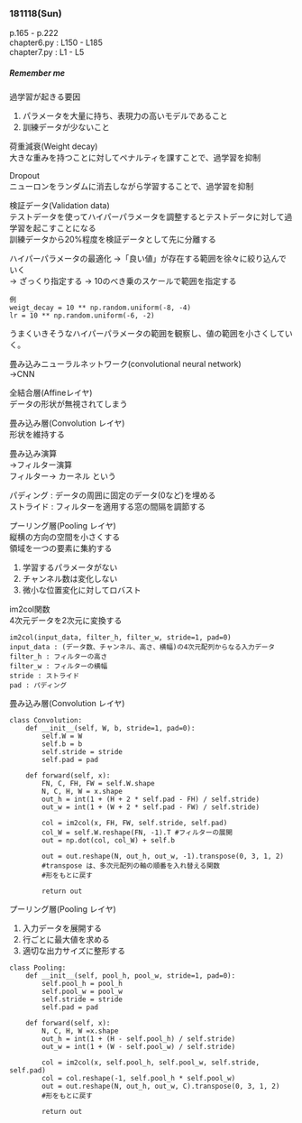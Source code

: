 ### 181118(Sun)  
p.165 - p.222  
chapter6.py : L150 - L185  
chapter7.py : L1 - L5
##### *Remember me*

過学習が起きる要因  
1. パラメータを大量に持ち、表現力の高いモデルであること
2. 訓練データが少ないこと

荷重減衰(Weight decay)  
大きな重みを持つことに対してペナルティを課すことで、過学習を抑制

Dropout  
ニューロンをランダムに消去しながら学習することで、過学習を抑制

検証データ(Validation data)  
テストデータを使ってハイパーパラメータを調整するとテストデータに対して過学習を起こすことになる  
訓練データから20%程度を検証データとして先に分離する

ハイパーパラメータの最適化
->「良い値」が存在する範囲を徐々に絞り込んでいく  
-> ざっくり指定する
-> 10のべき乗のスケールで範囲を指定する
```
例
weigt_decay = 10 ** np.random.uniform(-8, -4)
lr = 10 ** np.random.uniform(-6, -2)
```
うまくいきそうなハイパーパラメータの範囲を観察し、値の範囲を小さくしていく。


畳み込みニューラルネットワーク(convolutional neural network)  
->CNN

全結合層(Affineレイヤ)  
データの形状が無視されてしまう

畳み込み層(Convolution レイヤ)  
形状を維持する

畳み込み演算  
->フィルター演算  
フィルター-> カーネル という

パディング : データの周囲に固定のデータ(0など)を埋める  
ストライド : フィルターを適用する窓の間隔を調節する


プーリング層(Pooling レイヤ)  
縦横の方向の空間を小さくする  
領域を一つの要素に集約する
1. 学習するパラメータがない
2. チャンネル数は変化しない
3. 微小な位置変化に対してロバスト


im2col関数  
4次元データを2次元に変換する
```
im2col(input_data, filter_h, filter_w, stride=1, pad=0)
input_data : (データ数、チャンネル、高さ、横幅)の4次元配列からなる入力データ
filter_h : フィルターの高さ
filter_w : フィルターの横幅
stride : ストライド
pad : パディング
```

畳み込み層(Convolution レイヤ)  
```
class Convolution:
    def __init__(self, W, b, stride=1, pad=0):
        self.W = W
        self.b = b
        self.stride = stride
        self.pad = pad

    def forward(self, x):
        FN, C, FH, FW = self.W.shape
        N, C, H, W = x.shape
        out_h = int(1 + (H + 2 * self.pad - FH) / self.stride)
        out_w = int(1 + (W + 2 * self.pad - FW) / self.stride)

        col = im2col(x, FH, FW, self.stride, self.pad)
        col_W = self.W.reshape(FN, -1).T #フィルターの展開
        out = np.dot(col, col_W) + self.b

        out = out.reshape(N, out_h, out_w, -1).transpose(0, 3, 1, 2)
        #transpose は、多次元配列の軸の順番を入れ替える関数
        #形をもとに戻す

        return out

```
プーリング層(Pooling レイヤ)  
1. 入力データを展開する
2. 行ごとに最大値を求める
3. 適切な出力サイズに整形する  

```
class Pooling:
    def __init__(self, pool_h, pool_w, stride=1, pad=0):
        self.pool_h = pool_h
        self.pool_w = pool_w
        self.stride = stride
        self.pad = pad

    def forward(self, x):
        N, C, H, W =x.shape
        out_h = int(1 + (H - self.pool_h) / self.stride)
        out_w = int(1 + (W - self.pool_w) / self.stride)

        col = im2col(x, self.pool_h, self.pool_w, self.stride, self.pad)
        col = col.reshape(-1, self.pool_h * self.pool_w)
        out = out.reshape(N, out_h, out_w, C).transpose(0, 3, 1, 2)
        #形をもとに戻す

        return out
```
